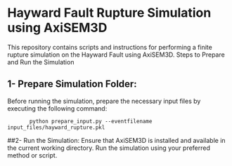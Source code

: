 # Hayward Fault Rupture Simulation using AxiSEM3D

This repository contains scripts and instructions for performing a finite rupture simulation on the Hayward Fault using AxiSEM3D.
Steps to Prepare and Run the Simulation

## 1- Prepare Simulation Folder:
 
   Before running the simulation, prepare the necessary input files by executing the following command:
 ```
        python prepare_input.py --eventfilename input_files/hayward_rupture.pkl
```

 ##2- Run the Simulation:
        Ensure that AxiSEM3D is installed and available in the current working directory.
        Run the simulation using your preferred method or script.



